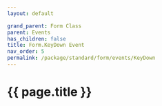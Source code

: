 ```yaml
---
layout: default

grand_parent: Form Class
parent: Events
has_children: false
title: Form.KeyDown Event
nav_order: 5
permalink: /package/standard/form/events/KeyDown
---
```

# {{ page.title }}